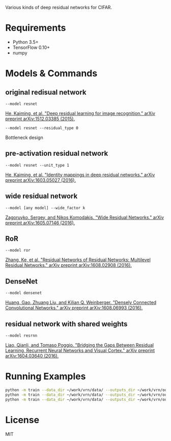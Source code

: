 Various kinds of deep residual networks for CIFAR.

# Requirements
- Python 3.5+
- TensorFlow 0.10+
- numpy

# Models & Commands
## original redisual network
```
--model resnet 
```
[He, Kaiming, et al. "Deep residual learning for image recognition." arXiv preprint arXiv:1512.03385 (2015).](https://arxiv.org/abs/1512.03385)

```
--model resnet --residual_type 0
```
Bottleneck design

## pre-activation residual network
```
--model resnet --unit_type 1
```
[He, Kaiming, et al. "Identity mappings in deep residual networks." arXiv preprint arXiv:1603.05027 (2016).](https://arxiv.org/abs/1603.05027)

## wide residual network
```
--model [any model] --wide_factor k
```
[Zagoruyko, Sergey, and Nikos Komodakis. "Wide Residual Networks." arXiv preprint arXiv:1605.07146 (2016).](https://arxiv.org/abs/1605.07146)

## RoR
```
--model ror 
```
[Zhang, Ke, et al. "Residual Networks of Residual Networks: Multilevel Residual Networks." arXiv preprint arXiv:1608.02908 (2016).](https://arxiv.org/pdf/1608.02908.pdf)

## DenseNet
```
--model densenet
```
[Huang, Gao, Zhuang Liu, and Kilian Q. Weinberger. "Densely Connected Convolutional Networks." arXiv preprint arXiv:1608.06993 (2016).](https://arxiv.org/abs/1608.06993)

## residual network with shared weights
```
--model resrnn
```
[Liao, Qianli, and Tomaso Poggio. "Bridging the Gaps Between Residual Learning, Recurrent Neural Networks and Visual Cortex." arXiv preprint arXiv:1604.03640 (2016).](https://arxiv.org/abs/1604.03640)

# Running Examples
```bash
python -m train --data_dir ~/work/vrn/data/ --outputs_dir ~/work/vrn/outputs/ --dataset cifar-10 --model resnet
python -m train --data_dir ~/work/vrn/data/ --outputs_dir ~/work/vrn/outputs/ --dataset cifar-10 --model ror
python -m train --data_dir ~/work/vrn/data/ --outputs_dir ~/work/vrn/outputs/ --dataset cifar-10 --model resnet --print_step 3 --summary_step 40 --checkpoint_step 300
```

# License
MIT
